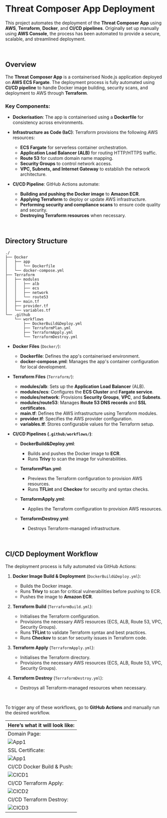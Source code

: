 # Threat Composer App Deployment

This project automates the deployment of the **Threat Composer App** using **AWS**, **Terraform**, **Docker**, and **CI/CD pipelines**. Originally set up manually using **AWS Console**, the process has been automated to provide a secure, scalable, and streamlined deployment.

<br>

## Overview

The **Threat Composer App** is a containerised Node.js application deployed on **AWS ECS Fargate**. The deployment process is fully automated using **CI/CD pipeline** to handle Docker image building, security scans, and deployment to AWS through **Terraform**.

### Key Components:

- **Dockerisation**: The app is containerised using a **Dockerfile** for consistency across environments.

- **Infrastructure as Code (IaC)**: Terraform provisions the following AWS resources:
    - **ECS Fargate** for serverless container orchestration.
    - **Application Load Balancer (ALB)** for routing HTTP/HTTPS traffic.
    - **Route 53** for custom domain name mapping.
    - **Security Groups** to control network access.
    - **VPC, Subnets, and Internet Gateway** to establish the network architecture.

- **CI/CD Pipeline**: GitHub Actions automate:
    - **Building and pushing the Docker image** to **Amazon ECR**.
    - **Applying Terraform** to deploy or update AWS infrastructure.
    - **Performing security and compliance scans** to ensure code quality and security.
    - **Destroying Terraform resources** when necessary.

<br>

## Directory Structure

```
./
├── Docker
│   ├── app
│   │   └── Dockerfile
│   └── docker-compose.yml
├── Terraform
│   ├── modules
│   │   ├── alb
│   │   ├── ecs
│   │   ├── network
│   │   └── route53
│   ├── main.tf
│   ├── provider.tf
│   └── variables.tf
└── .github
    └── workflows
        ├── DockerBuild&Deploy.yml
        ├── TerraformPlan.yml
        ├── TerraformApply.yml
        └── TerraformDestroy.yml
```

- **Docker Files** (`Docker/`):
    - **Dockerfile**: Defines the app's containerised environment.
    - **docker-compose.yml**: Manages the app's container configuration for local development.

- **Terraform Files** (`Terraform/`):
    - **modules/alb**: Sets up the **Application Load Balancer** (ALB).
    - **modules/ecs**: Configures the **ECS Cluster** and **Fargate service**.
    - **modules/network**: Provisions **Security Groups**, **VPC**, and **Subnets**.
    - **modules/route53**: Manages **Route 53 DNS records** and **SSL certificates**.
    - **main.tf**: Defines the AWS infrastructure using Terraform modules.
    - **provider.tf**: Specifies the AWS provider configuration.
    - **variables.tf**: Stores configurable values for the Terraform setup.

- **CI/CD Pipelines (`.github/workflows/`)**:
    - **DockerBuild&Deploy.yml**:
        - Builds and pushes the Docker image to **ECR**.
        - Runs **Trivy** to scan the image for vulnerabilities.

    - **TerraformPlan.yml**:
        - Previews the Terraform configuration to provision AWS resources.
        - Runs **TFLint** and **Checkov** for security and syntax checks.
    
    - **TerraformApply.yml**:
        - Applies the Terraform configuration to provision AWS resources.
    
    - **TerraformDestroy.yml**:
        - Destroys Terraform-managed infrastructure.

<br>

## CI/CD Deployment Workflow

The deployment process is fully automated via GitHub Actions:

1. **Docker Image Build & Deployment** (`DockerBuild&Deploy.yml`):
    - Builds the Docker image.
    - Runs **Trivy** to scan for critical vulnerabilities before pushing to ECR.
    - Pushes the image to **Amazon ECR**.
    
2. **Terraform Build** (`TerraformBuild.yml`):
    - Initialises the Terraform configuration.
    - Provisions the necessary AWS resources (ECS, ALB, Route 53, VPC, Security Groups).
    - Runs **TFLint** to validate Terraform syntax and best practices.
    - Runs **Checkov** to scan for security issues in Terraform code.

3. **Terraform Apply** (`TerraformApply.yml`):
    - Initialises the Terraform directory.
    - Provisions the necessary AWS resources (ECS, ALB, Route 53, VPC, Security Groups).
    
4. **Terraform Destroy** (`TerraformDestroy.yml`):
    - Destroys all Terraform-managed resources when necessary.

<br>

To trigger any of these workflows, go to **GitHub Actions** and manually run the desired workflow.


|Here’s what it will look like:|
|-------|
|Domain Page:|
| ![App1](https://raw.githubusercontent.com/JunedConnect/lab-ecs-project/main/images/Container%20Domain%201.png) |
|SSL Certificate:|
| ![App1](https://raw.githubusercontent.com/JunedConnect/lab-ecs-project/main/images/Container%20Domain%202.png) |
|CI/CD Docker Build & Push:|
| ![CICD1](https://raw.githubusercontent.com/JunedConnect/lab-ecs-project/main/images/CICD%20Pipeline%20-%20Docker%20Build%20%26%20Push.png) |
|CI/CD Terraform Apply:|
| ![CICD2](https://raw.githubusercontent.com/JunedConnect/lab-ecs-project/main/images/CICD%20Pipeline%20-%20Terraform%20Apply.png) |
|CI/CD Terraform Destroy:|
| ![CICD3](https://raw.githubusercontent.com/JunedConnect/lab-ecs-project/main/images/CICD%20Pipeline%20-%20Terraform%20Destroy.png) |
